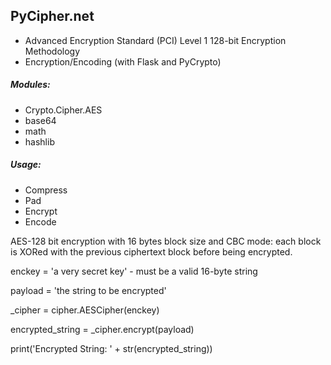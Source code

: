## PyCipher.net

* Advanced Encryption Standard (PCI) Level 1 128-bit Encryption Methodology
* Encryption/Encoding (with Flask and PyCrypto)

##### Modules:

* Crypto.Cipher.AES
* base64
* math
* hashlib

##### Usage:

* Compress
* Pad
* Encrypt
* Encode

AES-128 bit encryption with 16 bytes block size and CBC mode:  each block is XORed with the previous ciphertext block before being encrypted.

enckey = 'a very secret key' - must be a valid 16-byte string

payload = 'the string to be encrypted'

_cipher = cipher.AESCipher(enckey)

encrypted_string = _cipher.encrypt(payload)

print('Encrypted String: ' + str(encrypted_string))


